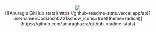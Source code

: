<div align="center">
	<a href="https://discord.com/users/847772018928779285" >  
  		<img src="https://lanyard.cnrad.dev/api/847772018928779285"  />  
	</a>  
</div>

<div align="center">
	[![Anurag's GitHub stats](https://github-readme-stats.vercel.app/api?username=CoolJosh0221&show_icons=true&theme=radical)](https://github.com/anuraghazra/github-readme-stats)
</div>
